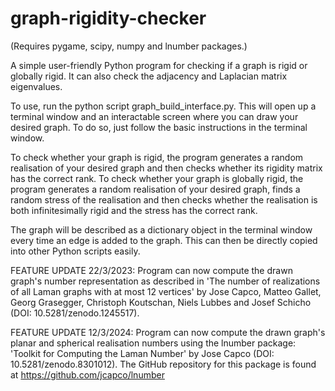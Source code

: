 # graph-rigidity-checker
(Requires pygame, scipy, numpy and lnumber packages.)

A simple user-friendly Python program for checking if a graph is rigid or globally rigid.
It can also check the adjacency and Laplacian matrix eigenvalues.

To use, run the python script graph_build_interface.py. 
This will open up a terminal window and an interactable screen where you can draw your desired graph.
To do so, just follow the basic instructions in the terminal window.

To check whether your graph is rigid, the program generates a random realisation of your desired graph and then checks whether its rigidity matrix has the correct rank.
To check whether your graph is globally rigid, the program generates a random realisation of your desired graph,
finds a random stress of the realisation and then checks whether the realisation is both infinitesimally rigid and the stress has the correct rank.

The graph will be described as a dictionary object in the terminal window every time an edge is added to the graph.
This can then be directly copied into other Python scripts easily.

FEATURE UPDATE 22/3/2023:
Program can now compute the drawn graph's number representation as described in
'The number of realizations of all Laman graphs with at most 12 vertices' 
by Jose Capco, Matteo Gallet, Georg Grasegger, Christoph Koutschan, Niels Lubbes and Josef Schicho (DOI: 10.5281/zenodo.1245517).

FEATURE UPDATE 12/3/2024:
Program can now compute the drawn graph's planar and spherical realisation numbers using the lnumber package:
'Toolkit for Computing the Laman Number' 
by Jose Capco (DOI: 10.5281/zenodo.8301012).
The GitHub repository for this package is found at https://github.com/jcapco/lnumber
